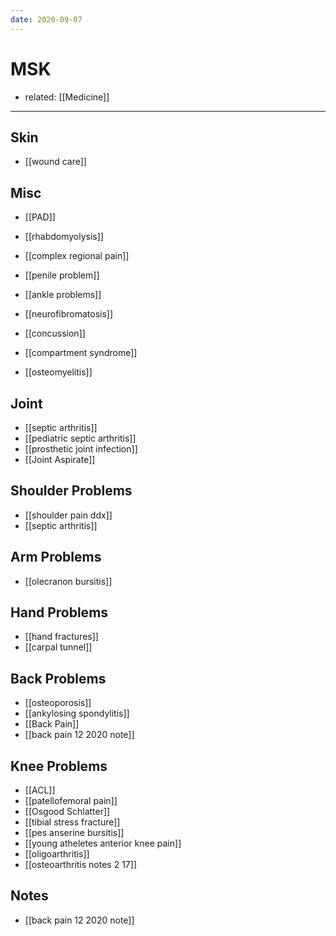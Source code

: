 ```yaml
---
date: 2020-09-07
---
```


# MSK

- related: [[Medicine]]
---

## Skin

- [[wound care]]

## Misc

- [[PAD]]

- [[rhabdomyolysis]]

- [[complex regional pain]]

- [[penile problem]]

- [[ankle problems]]

- [[neurofibromatosis]]

- [[concussion]]

- [[compartment syndrome]]

- [[osteomyelitis]]

## Joint

- [[septic arthritis]]
- [[pediatric septic arthritis]]
- [[prosthetic joint infection]]
- [[Joint Aspirate]]

## Shoulder Problems

- [[shoulder pain ddx]]
- [[septic arthritis]]

## Arm Problems

- [[olecranon bursitis]]

## Hand Problems

- [[hand fractures]]
- [[carpal tunnel]]

## Back Problems

- [[osteoporosis]]
- [[ankylosing spondylitis]]
- [[Back Pain]]
- [[back pain 12 2020 note]]

## Knee Problems

- [[ACL]]
- [[patellofemoral pain]]
- [[Osgood Schlatter]]
- [[tibial stress fracture]]
- [[pes anserine bursitis]]
- [[young atheletes anterior knee pain]]
- [[oligoarthritis]]
- [[osteoarthritis notes 2 17]]

## Notes

- [[back pain 12 2020 note]]
